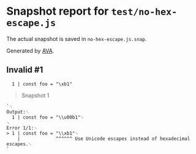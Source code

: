 # Snapshot report for `test/no-hex-escape.js`

The actual snapshot is saved in `no-hex-escape.js.snap`.

Generated by [AVA](https://avajs.dev).

## Invalid #1
      1 | const foo = "\xb1"

> Snapshot 1

    `␊
    Output:␊
      1 | const foo = "\\u00b1"␊
    ␊
    Error 1/1:␊
    > 1 | const foo = "\\xb1"␊
        |             ^^^^^^ Use Unicode escapes instead of hexadecimal escapes.␊
    `
